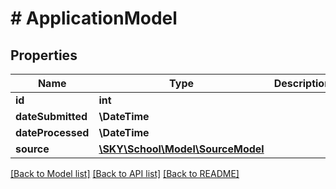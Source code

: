 # # ApplicationModel

## Properties

Name | Type | Description | Notes
------------ | ------------- | ------------- | -------------
**id** | **int** |  | [optional]
**dateSubmitted** | **\DateTime** |  | [optional]
**dateProcessed** | **\DateTime** |  | [optional]
**source** | [**\SKY\School\Model\SourceModel**](SourceModel.md) |  | [optional]

[[Back to Model list]](../../README.md#models) [[Back to API list]](../../README.md#endpoints) [[Back to README]](../../README.md)
